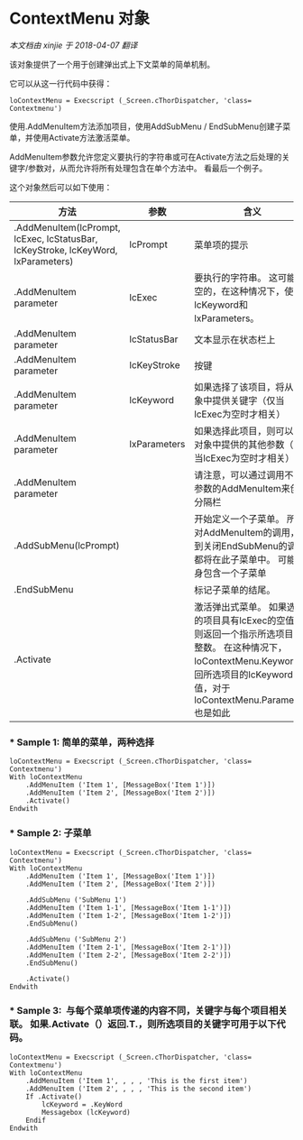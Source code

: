 ﻿ContextMenu 对象
===
_本文档由 xinjie 于 2018-04-07 翻译_

该对象提供了一个用于创建弹出式上下文菜单的简单机制。

它可以从这一行代码中获得：

    loContextMenu = Execscript (_Screen.cThorDispatcher, 'class= Contextmenu')

使用.AddMenuItem方法添加项目，使用AddSubMenu / EndSubMenu创建子菜单，并使用Activate方法激活菜单。

AddMenuItem参数允许您定义要执行的字符串或可在Activate方法之后处理的关键字/参数对，从而允许将所有处理包含在单个方法中。 看最后一个例子。

这个对象然后可以如下使用：

方法|参数|含义
---|---|---
.AddMenuItem(lcPrompt, lcExec, lcStatusBar, lcKeyStroke, lcKeyWord, lxParameters)|lcPrompt|菜单项的提示
.AddMenuItem parameter|lcExec|要执行的字符串。 这可能是空的，在这种情况下，使用lcKeyword和lxParameters。
.AddMenuItem parameter|lcStatusBar|文本显示在状态栏上
.AddMenuItem parameter|lcKeyStroke|按键
.AddMenuItem parameter|lcKeyword|如果选择了该项目，将从对象中提供关键字（仅当lcExec为空时才相关）
.AddMenuItem parameter|lxParameters|如果选择此项目，则可以从对象中提供的其他参数（仅当lcExec为空时才相关）
.AddMenuItem parameter||请注意，可以通过调用不带参数的AddMenuItem来创建分隔栏
.AddSubMenu(lcPrompt)||开始定义一个子菜单。 所有对AddMenuItem的调用，直到关闭EndSubMenu的调用都将在此子菜单中。 可能本身包含一个子菜单
.EndSubMenu||标记子菜单的结尾。
.Activate||激活弹出式菜单。 如果选择的项目具有lcExec的空值，则返回一个指示所选项目的整数。 在这种情况下，loContextMenu.Keyword返回所选项目的lcKeyword值，对于loContextMenu.Parameters也是如此


### \* Sample 1: 简单的菜单，两种选择
```foxpro
loContextMenu = Execscript (_Screen.cThorDispatcher, 'class= Contextmenu')  
With loContextMenu  
    .AddMenuItem ('Item 1', [MessageBox('Item 1')])  
    .AddMenuItem ('Item 2', [MessageBox('Item 2')])  
    .Activate()  
Endwith
```
 
### \* Sample 2: 子菜单
 
```foxpro
loContextMenu = Execscript (_Screen.cThorDispatcher, 'class= Contextmenu')  
With loContextMenu  
    .AddMenuItem ('Item 1', [MessageBox('Item 1')])  
    .AddMenuItem ('Item 2', [MessageBox('Item 2')])
 
    .AddSubMenu ('SubMenu 1')  
    .AddMenuItem ('Item 1-1', [MessageBox('Item 1-1')])  
    .AddMenuItem ('Item 1-2', [MessageBox('Item 1-2')])  
    .EndSubMenu()

    .AddSubMenu ('SubMenu 2')  
    .AddMenuItem ('Item 2-1', [MessageBox('Item 2-1')])  
    .AddMenuItem ('Item 2-2', [MessageBox('Item 2-2')])  
    .EndSubMenu()

    .Activate()  
Endwith
```

### \* Sample 3:  与每个菜单项传递的内容不同，关键字与每个项目相关联。 如果.Activate（）返回.T.，则所选项目的关键字可用于以下代码。

```foxpro
loContextMenu = Execscript (_Screen.cThorDispatcher, 'class= Contextmenu')  
With loContextMenu  
    .AddMenuItem ('Item 1', , , , 'This is the first item')  
    .AddMenuItem ('Item 2', , , , 'This is the second item')  
    If .Activate()  
        lcKeyword = .KeyWord  
        Messagebox (lcKeyword)  
    Endif  
Endwith
```
